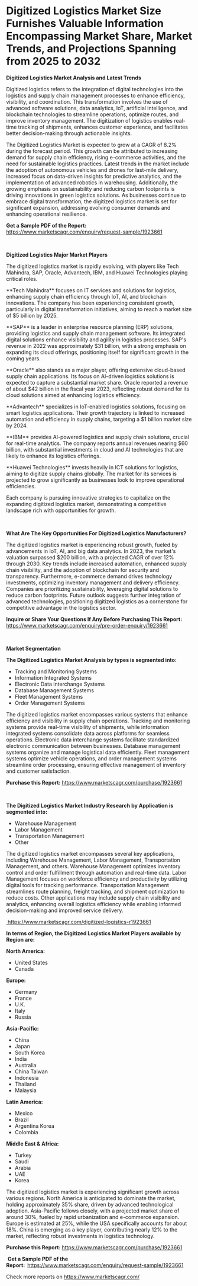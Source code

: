 <p><h1>Digitized Logistics Market Size Furnishes Valuable Information Encompassing Market Share, Market Trends, and Projections Spanning from 2025 to 2032</h1></p><p><strong>Digitized Logistics Market Analysis and Latest Trends</strong></p>
<p><p>Digitized logistics refers to the integration of digital technologies into the logistics and supply chain management processes to enhance efficiency, visibility, and coordination. This transformation involves the use of advanced software solutions, data analytics, IoT, artificial intelligence, and blockchain technologies to streamline operations, optimize routes, and improve inventory management. The digitization of logistics enables real-time tracking of shipments, enhances customer experience, and facilitates better decision-making through actionable insights.</p><p>The Digitized Logistics Market is expected to grow at a CAGR of 8.2% during the forecast period. This growth can be attributed to increasing demand for supply chain efficiency, rising e-commerce activities, and the need for sustainable logistics practices. Latest trends in the market include the adoption of autonomous vehicles and drones for last-mile delivery, increased focus on data-driven insights for predictive analytics, and the implementation of advanced robotics in warehousing. Additionally, the growing emphasis on sustainability and reducing carbon footprints is driving innovations in green logistics solutions. As businesses continue to embrace digital transformation, the digitized logistics market is set for significant expansion, addressing evolving consumer demands and enhancing operational resilience.</p></p>
<p><strong>Get a Sample PDF of the Report:&nbsp;</strong> <a href="https://www.marketscagr.com/enquiry/request-sample/1923661?utm_campaign=1905&utm_medium=2&utm_source=Github&utm_content=ia&utm_term=14012025&utm_id=digitized-logistics">https://www.marketscagr.com/enquiry/request-sample/1923661</a></p>
<p>&nbsp;</p>
<p><strong>Digitized Logistics Major Market Players</strong></p>
<p><p>The digitized logistics market is rapidly evolving, with players like Tech Mahindra, SAP, Oracle, Advantech, IBM, and Huawei Technologies playing critical roles.</p><p>**Tech Mahindra** focuses on IT services and solutions for logistics, enhancing supply chain efficiency through IoT, AI, and blockchain innovations. The company has been experiencing consistent growth, particularly in digital transformation initiatives, aiming to reach a market size of $5 billion by 2025.</p><p>**SAP** is a leader in enterprise resource planning (ERP) solutions, providing logistics and supply chain management software. Its integrated digital solutions enhance visibility and agility in logistics processes. SAP's revenue in 2022 was approximately $31 billion, with a strong emphasis on expanding its cloud offerings, positioning itself for significant growth in the coming years.</p><p>**Oracle** also stands as a major player, offering extensive cloud-based supply chain applications. Its focus on AI-driven logistics solutions is expected to capture a substantial market share. Oracle reported a revenue of about $42 billion in the fiscal year 2023, reflecting robust demand for its cloud solutions aimed at enhancing logistics efficiency.</p><p>**Advantech** specializes in IoT-enabled logistics solutions, focusing on smart logistics applications. Their growth trajectory is linked to increased automation and efficiency in supply chains, targeting a $1 billion market size by 2024.</p><p>**IBM** provides AI-powered logistics and supply chain solutions, crucial for real-time analytics. The company reports annual revenues nearing $60 billion, with substantial investments in cloud and AI technologies that are likely to enhance its logistics offerings.</p><p>**Huawei Technologies** invests heavily in ICT solutions for logistics, aiming to digitize supply chains globally. The market for its services is projected to grow significantly as businesses look to improve operational efficiencies.</p><p>Each company is pursuing innovative strategies to capitalize on the expanding digitized logistics market, demonstrating a competitive landscape rich with opportunities for growth.</p></p>
<p>&nbsp;</p>
<p><strong>What Are The Key Opportunities For Digitized Logistics Manufacturers?</strong></p>
<p><p>The digitized logistics market is experiencing robust growth, fueled by advancements in IoT, AI, and big data analytics. In 2023, the market's valuation surpassed $200 billion, with a projected CAGR of over 12% through 2030. Key trends include increased automation, enhanced supply chain visibility, and the adoption of blockchain for security and transparency. Furthermore, e-commerce demand drives technology investments, optimizing inventory management and delivery efficiency. Companies are prioritizing sustainability, leveraging digital solutions to reduce carbon footprints. Future outlook suggests further integration of advanced technologies, positioning digitized logistics as a cornerstone for competitive advantage in the logistics sector.</p></p>
<p><strong>Inquire or Share Your Questions If Any Before Purchasing This Report:</strong> <a href="https://www.marketscagr.com/enquiry/pre-order-enquiry/1923661?utm_campaign=1905&utm_medium=2&utm_source=Github&utm_content=ia&utm_term=14012025&utm_id=digitized-logistics">https://www.marketscagr.com/enquiry/pre-order-enquiry/1923661</a></p>
<p>&nbsp;</p>
<p><strong>Market Segmentation</strong></p>
<p><strong>The Digitized Logistics Market Analysis by types is segmented into:</strong></p>
<p><ul><li>Tracking and Monitoring Systems</li><li>Information Integrated Systems</li><li>Electronic Data interchange Systems</li><li>Database Management Systems</li><li>Fleet Management Systems</li><li>Order Management Systems</li></ul></p>
<p><p>The digitized logistics market encompasses various systems that enhance efficiency and visibility in supply chain operations. Tracking and monitoring systems provide real-time visibility of shipments, while information integrated systems consolidate data across platforms for seamless operations. Electronic data interchange systems facilitate standardized electronic communication between businesses. Database management systems organize and manage logistical data efficiently. Fleet management systems optimize vehicle operations, and order management systems streamline order processing, ensuring effective management of inventory and customer satisfaction.</p></p>
<p><strong>Purchase this Report:&nbsp;</strong><a href="https://www.marketscagr.com/purchase/1923661?utm_campaign=1905&utm_medium=2&utm_source=Github&utm_content=ia&utm_term=14012025&utm_id=digitized-logistics">https://www.marketscagr.com/purchase/1923661</a></p>
<p>&nbsp;</p>
<p><strong>The Digitized Logistics Market Industry Research by Application is segmented into:</strong></p>
<p><ul><li>Warehouse Management</li><li>Labor Management</li><li>Transportation Management</li><li>Other</li></ul></p>
<p><p>The digitized logistics market encompasses several key applications, including Warehouse Management, Labor Management, Transportation Management, and others. Warehouse Management optimizes inventory control and order fulfillment through automation and real-time data. Labor Management focuses on workforce efficiency and productivity by utilizing digital tools for tracking performance. Transportation Management streamlines route planning, freight tracking, and shipment optimization to reduce costs. Other applications may include supply chain visibility and analytics, enhancing overall logistics efficiency while enabling informed decision-making and improved service delivery.</p></p>
<p><a href="https://www.marketscagr.com/digitized-logistics-r1923661?utm_campaign=1905&utm_medium=2&utm_source=Github&utm_content=ia&utm_term=14012025&utm_id=digitized-logistics">&nbsp;https://www.marketscagr.com/digitized-logistics-r1923661</a></p>
<p><strong>In terms of Region, the Digitized Logistics Market Players available by Region are:</strong></p>
<p>
    <p> <strong> North America: </strong>
        <ul>
            <li>United States</li>
            <li>Canada</li>
        </ul>
        </p> 
    <p> <strong> Europe: </strong>
        <ul>
            <li>Germany</li>
            <li>France</li>
            <li>U.K.</li>
            <li>Italy</li>
            <li>Russia</li>
        </ul>
        </p> 
    <p> <strong> Asia-Pacific: </strong>
        <ul>
            <li>China</li>
            <li>Japan</li>
            <li>South Korea</li>
            <li>India</li>
            <li>Australia</li>
            <li>China Taiwan</li>
            <li>Indonesia</li>
            <li>Thailand</li>
            <li>Malaysia</li>
        </ul>
        </p> 
    <p> <strong> Latin America: </strong>
        <ul>
            <li>Mexico</li>
            <li>Brazil</li>
            <li>Argentina Korea</li>
            <li>Colombia</li>
        </ul>
        </p> 
    <p> <strong> Middle East & Africa: </strong>
        <ul>
            <li>Turkey</li>
            <li>Saudi</li>
            <li>Arabia</li>
            <li>UAE</li>
            <li>Korea</li>
        </ul>
    </p>
    </p>
<p><p>The digitized logistics market is experiencing significant growth across various regions. North America is anticipated to dominate the market, holding approximately 35% share, driven by advanced technological adoption. Asia-Pacific follows closely, with a projected market share of around 30%, fueled by rapid urbanization and e-commerce expansion. Europe is estimated at 25%, while the USA specifically accounts for about 18%. China is emerging as a key player, contributing nearly 12% to the market, reflecting robust investments in logistics technology.</p></p>
<p><strong>Purchase this Report: </strong><a href="https://www.marketscagr.com/purchase/1923661?utm_campaign=1905&utm_medium=2&utm_source=Github&utm_content=ia&utm_term=14012025&utm_id=digitized-logistics">https://www.marketscagr.com/purchase/1923661</a></p>
<p>&nbsp;<strong>Get a Sample PDF of the Report:&nbsp;&nbsp;</strong><a href="https://www.marketscagr.com/enquiry/request-sample/1923661?utm_campaign=1905&utm_medium=2&utm_source=Github&utm_content=ia&utm_term=14012025&utm_id=digitized-logistics">https://www.marketscagr.com/enquiry/request-sample/1923661</a></p>
<p><strong></strong></p>
<p>Check more reports on <a href="https://www.marketscagr.com/?utm_campaign=1905&utm_medium=2&utm_source=Github&utm_content=ia&utm_term=14012025&utm_id=digitized-logistics">https://www.marketscagr.com/</a></p>